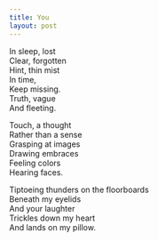 ```yaml
---
title: You
layout: post
---
```


In sleep, lost  
Clear, forgotten  
Hint, thin mist  
In time,  
Keep missing.  
Truth, vague  
And fleeting.  

Touch, a thought  
Rather than a sense  
Grasping at images  
Drawing embraces  
Feeling colors  
Hearing faces.  

Tiptoeing thunders on the floorboards  
Beneath my eyelids  
And your laughter  
Trickles down my heart  
And lands on my pillow.  
